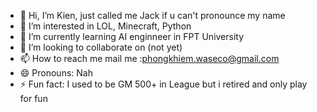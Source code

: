 - 👋 Hi, I’m Kien, just called me Jack if u can't pronounce my name
- 👀 I’m interested in LOL, Minecraft, Python
- 🌱 I’m currently learning AI enginneer in FPT University
- 💞️ I’m looking to collaborate on (not yet)
- 📫 How to reach me mail me :phongkhiem.waseco@gmail.com
- 😄 Pronouns: Nah
- ⚡ Fun fact: I used to be GM 500+ in League but i retired and only play for fun

<!---
nakien0205/nakien0205 is a ✨ special ✨ repository because its `README.md` (this file) appears on your GitHub profile.
You can click the Preview link to take a look at your changes.
--->
